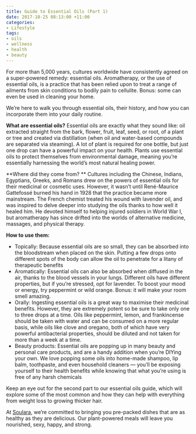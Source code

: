 ```yaml
---
title: Guide to Essential Oils (Part 1)
date: 2017-10-25 08:13:00 +11:00
categories:
- Lifestyle
tags:
- oils
- wellness
- health
- beauty
---
```


For more than 5,000 years, cultures worldwide have consistently agreed on a super-powered remedy: essential oils. Aromatherapy, or the use of essential oils, is a practice that has been relied upon to treat a range of ailments from skin conditions to bodily pain to cellulite. Bonus: some can even be used in cleaning your home.

We’re here to walk you through essential oils, their history, and how you can incorporate them into your daily routine.  

**What are essential oils?**
Essential oils are exactly what they sound like: oil extracted straight from the bark, flower, fruit, leaf, seed, or root, of a plant or tree and created via distillation (when oil and water-based compounds are separated via steaming). A lot of plant is required for one bottle, but just one drop can have a powerful impact on your health. Plants use essential oils to protect themselves from environmental damage, meaning you’re essentially harnessing the world’s most natural healing power. 

**Where did they come from? **
Cultures including the Chinese, Indians, Egyptians, Greeks, and Romans drew on the powers of essential oils for their medicinal or cosmetic uses. However, it wasn’t until René-Maurice Gattefossé burned his hand in 1928 that the practice became more mainstream. The French chemist treated his wound with lavender oil, and was inspired to delve deeper into studying the oils thanks to how well it healed him. He devoted himself to helping injured soldiers in World War I, but aromatherapy has since drifted into the worlds of alternative medicine, massages, and physical therapy.

**How to use them:**
* Topically: Because essential oils are so small, they can be absorbed into the bloodstream when placed on the skin. Putting a few drops onto different spots of the body can allow the oil to penetrate for a litany of therapeutic benefits
* Aromatically: Essential oils can also be absorbed when diffused in the air, thanks to the blood vessels in your lungs. Different oils have different properties, but if you’re stressed, opt for lavender. To boost your mood or energy, try peppermint or wild orange. Bonus: it will make your room smell amazing.
* Orally: Ingesting essential oils is a great way to maximise their medicinal benefits. However, they are extremely potent so be sure to take only one to three drops at a time. Oils like peppermint, lemon, and frankincense should be taken with water and can be consumed on a more regular basis, while oils like clove and oregano, both of which have very powerful antibacterial properties, should be diluted and not taken for more than a week at a time.  
* Beauty products: Essential oils are popping up in many beauty and personal care products, and are a handy addition when you’re DIYing your own. We love popping some oils into home-made shampoo, lip balm, toothpaste, and even household cleaners  — you’ll be exposing yourself to their health benefits while knowing that what you’re using is free of any harsh chemicals

Keep an eye out for the second part to our essential oils guide, which will explore some of the most common and how they can help with everything from weight loss to growing thicker hair. 

At [Soulara](soulara.com.au), we’re committed to bringing you pre-packed dishes that are as healthy as they are delicious. Our plant-powered meals will leave you nourished, sexy, happy, and strong.
